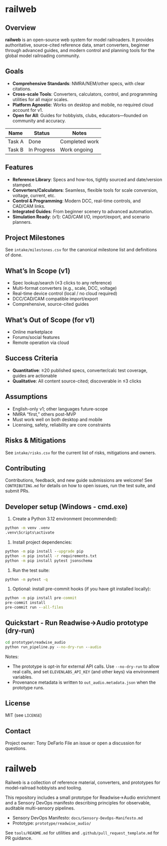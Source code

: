 # railweb

## Overview

**railweb** is an open-source web system for model railroaders. It provides authoritative, source-cited reference data, smart converters, beginner through advanced guides, and modern control and planning tools for the global model railroading community.

## Goals

- **Comprehensive Standards**: NMRA/NEM/other specs, with clear citations.
- **Cross-scale Tools**: Converters, calculators, control, and programming utilities for all major scales.
- **Platform Agnostic**: Works on desktop and mobile, no required cloud account for v1.
- **Open for All**: Guides for hobbyists, clubs, educators—founded on community and accuracy.

<!--TABLE:START-->

| Name   | Status      | Notes          |
| ------ | ----------- | -------------- |
| Task A | Done        | Completed work |
| Task B | In Progress | Work ongoing   |

<!--TABLE:END-->

## Features

- **Reference Library**: Specs and how-tos, tightly sourced and date/version stamped.
- **Converters/Calculators**: Seamless, flexible tools for scale conversion, voltage, current, etc.
- **Control & Programming**: Modern DCC, real-time controls, and CAD/CAM links.
- **Integrated Guides**: From beginner scenery to advanced automation.
- **Simulation Ready**: (v1): CAD/CAM I/O, import/export, and scenario planners.

## Project Milestones

See `intake/milestones.csv` for the canonical milestone list and definitions of done.

## What’s In Scope (v1)

- Spec lookup/search (≤3 clicks to any reference)
- Multi-format converters (e.g., scale, DCC, voltage)
- Real-time device control (local / no cloud required)
- DCC/CAD/CAM compatible import/export
- Comprehensive, source-cited guides

## What’s Out of Scope (for v1)

- Online marketplace
- Forums/social features
- Remote operation via cloud

## Success Criteria

- **Quantitative**: ≥20 published specs, converter/calc test coverage, guides are actionable
- **Qualitative**: All content source-cited; discoverable in ≤3 clicks

## Assumptions

- English-only v1; other languages future-scope
- NMRA “first,” others post-MVP
- Must work well on both desktop and mobile
- Licensing, safety, reliability are core constraints

## Risks & Mitigations

See `intake/risks.csv` for the current list of risks, mitigations and owners.

## Contributing

Contributions, feedback, and new guide submissions are welcome! See `CONTRIBUTING.md` for details on how to open issues, run the test suite, and submit PRs.

## Developer setup (Windows - cmd.exe)

1. Create a Python 3.12 environment (recommended):

```cmd
python -m venv .venv
.venv\Scripts\activate
```

1. Install project dependencies:

```cmd
python -m pip install --upgrade pip
python -m pip install -r requirements.txt
python -m pip install pytest jsonschema
```

1. Run the test suite:

```cmd
python -m pytest -q
```

1. Optional: install pre-commit hooks (if you have git installed locally):

```cmd
python -m pip install pre-commit
pre-commit install
pre-commit run --all-files
```

## Quickstart - Run Readwise→Audio prototype (dry-run)

```cmd
cd prototype\readwise_audio
python run_pipeline.py --no-dry-run --audio
```

Notes:
- The prototype is opt-in for external API calls. Use `--no-dry-run` to allow real calls, and set `ELEVENLABS_API_KEY` (and other keys) via environment variables.
- Provenance metadata is written to `out_audio.metadata.json` when the prototype runs.

## License

MIT (see `LICENSE`)

## Contact

Project owner: Tony DeFarlo
File an issue or open a discussion for questions.
# railweb

Railweb is a collection of reference material, converters, and prototypes for model-railroad hobbyists and tooling.

This repository includes a small prototype for Readwise→Audio enrichment and a Sensory DevOps manifesto describing principles for observable, auditable multi-sensory pipelines.

- Sensory DevOps Manifesto: `docs/Sensory-DevOps-Manifesto.md`
- Prototype: `prototype/readwise_audio/`

See `tools/README.md` for utilities and `.github/pull_request_template.md` for PR guidance.
